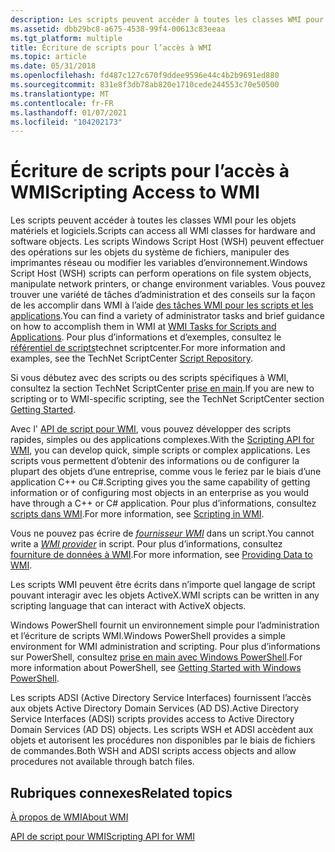 ```yaml
---
description: Les scripts peuvent accéder à toutes les classes WMI pour les objets matériels et logiciels.
ms.assetid: dbb29bc8-a675-4538-99f4-00613c83eeaa
ms.tgt_platform: multiple
title: Écriture de scripts pour l’accès à WMI
ms.topic: article
ms.date: 05/31/2018
ms.openlocfilehash: fd487c127c670f9ddee9596e44c4b2b9691ed880
ms.sourcegitcommit: 831e8f3db78ab820e1710cede244553c70e50500
ms.translationtype: MT
ms.contentlocale: fr-FR
ms.lasthandoff: 01/07/2021
ms.locfileid: "104202173"
---
```

# <a name="scripting-access-to-wmi"></a><span data-ttu-id="0b4a6-103">Écriture de scripts pour l’accès à WMI</span><span class="sxs-lookup"><span data-stu-id="0b4a6-103">Scripting Access to WMI</span></span>

<span data-ttu-id="0b4a6-104">Les scripts peuvent accéder à toutes les classes WMI pour les objets matériels et logiciels.</span><span class="sxs-lookup"><span data-stu-id="0b4a6-104">Scripts can access all WMI classes for hardware and software objects.</span></span> <span data-ttu-id="0b4a6-105">Les scripts Windows Script Host (WSH) peuvent effectuer des opérations sur les objets du système de fichiers, manipuler des imprimantes réseau ou modifier les variables d’environnement.</span><span class="sxs-lookup"><span data-stu-id="0b4a6-105">Windows Script Host (WSH) scripts can perform operations on file system objects, manipulate network printers, or change environment variables.</span></span> <span data-ttu-id="0b4a6-106">Vous pouvez trouver une variété de tâches d’administration et des conseils sur la façon de les accomplir dans WMI à l’aide [des tâches WMI pour les scripts et les applications](wmi-tasks-for-scripts-and-applications.md).</span><span class="sxs-lookup"><span data-stu-id="0b4a6-106">You can find a variety of administrator tasks and brief guidance on how to accomplish them in WMI at [WMI Tasks for Scripts and Applications](wmi-tasks-for-scripts-and-applications.md).</span></span> <span data-ttu-id="0b4a6-107">Pour plus d’informations et d’exemples, consultez le [référentiel de scripts](https://www.microsoft.com/technet/scriptcenter/scripts/default.mspx)technet scriptcenter.</span><span class="sxs-lookup"><span data-stu-id="0b4a6-107">For more information and examples, see the TechNet ScriptCenter [Script Repository](https://www.microsoft.com/technet/scriptcenter/scripts/default.mspx).</span></span>

<span data-ttu-id="0b4a6-108">Si vous débutez avec des scripts ou des scripts spécifiques à WMI, consultez la section TechNet ScriptCenter [prise en main](https://www.microsoft.com/technet/scriptcenter/hubs/start.mspx).</span><span class="sxs-lookup"><span data-stu-id="0b4a6-108">If you are new to scripting or to WMI-specific scripting, see the TechNet ScriptCenter section [Getting Started](https://www.microsoft.com/technet/scriptcenter/hubs/start.mspx).</span></span>

<span data-ttu-id="0b4a6-109">Avec l' [API de script pour WMI](scripting-api-for-wmi.md), vous pouvez développer des scripts rapides, simples ou des applications complexes.</span><span class="sxs-lookup"><span data-stu-id="0b4a6-109">With the [Scripting API for WMI](scripting-api-for-wmi.md), you can develop quick, simple scripts or complex applications.</span></span> <span data-ttu-id="0b4a6-110">Les scripts vous permettent d’obtenir des informations ou de configurer la plupart des objets d’une entreprise, comme vous le feriez par le biais d’une application C++ ou C#.</span><span class="sxs-lookup"><span data-stu-id="0b4a6-110">Scripting gives you the same capability of getting information or of configuring most objects in an enterprise as you would have through a C++ or C# application.</span></span> <span data-ttu-id="0b4a6-111">Pour plus d’informations, consultez [scripts dans WMI](/windows/desktop/WmiSdk/creating-a-wmi-script).</span><span class="sxs-lookup"><span data-stu-id="0b4a6-111">For more information, see [Scripting in WMI](/windows/desktop/WmiSdk/creating-a-wmi-script).</span></span>

<span data-ttu-id="0b4a6-112">Vous ne pouvez pas écrire de [*fournisseur WMI*](gloss-p.md) dans un script.</span><span class="sxs-lookup"><span data-stu-id="0b4a6-112">You cannot write a [*WMI provider*](gloss-p.md) in script.</span></span> <span data-ttu-id="0b4a6-113">Pour plus d’informations, consultez [fourniture de données à WMI](providing-data-to-wmi.md).</span><span class="sxs-lookup"><span data-stu-id="0b4a6-113">For more information, see [Providing Data to WMI](providing-data-to-wmi.md).</span></span>

<span data-ttu-id="0b4a6-114">Les scripts WMI peuvent être écrits dans n’importe quel langage de script pouvant interagir avec les objets ActiveX.</span><span class="sxs-lookup"><span data-stu-id="0b4a6-114">WMI scripts can be written in any scripting language that can interact with ActiveX objects.</span></span>

<span data-ttu-id="0b4a6-115">Windows PowerShell fournit un environnement simple pour l’administration et l’écriture de scripts WMI.</span><span class="sxs-lookup"><span data-stu-id="0b4a6-115">Windows PowerShell provides a simple environment for WMI administration and scripting.</span></span> <span data-ttu-id="0b4a6-116">Pour plus d’informations sur PowerShell, consultez [prise en main avec Windows PowerShell](/powershell/scripting/getting-started/getting-started-with-windows-powershell?view=powershell-7&preserve-view=true).</span><span class="sxs-lookup"><span data-stu-id="0b4a6-116">For more information about PowerShell, see [Getting Started with Windows PowerShell](/powershell/scripting/getting-started/getting-started-with-windows-powershell?view=powershell-7&preserve-view=true).</span></span>

<span data-ttu-id="0b4a6-117">Les scripts ADSI (Active Directory Service Interfaces) fournissent l’accès aux objets Active Directory Domain Services (AD DS).</span><span class="sxs-lookup"><span data-stu-id="0b4a6-117">Active Directory Service Interfaces (ADSI) scripts provides access to Active Directory Domain Services (AD DS) objects.</span></span> <span data-ttu-id="0b4a6-118">Les scripts WSH et ADSI accèdent aux objets et autorisent les procédures non disponibles par le biais de fichiers de commandes.</span><span class="sxs-lookup"><span data-stu-id="0b4a6-118">Both WSH and ADSI scripts access objects and allow procedures not available through batch files.</span></span>

## <a name="related-topics"></a><span data-ttu-id="0b4a6-119">Rubriques connexes</span><span class="sxs-lookup"><span data-stu-id="0b4a6-119">Related topics</span></span>

<dl> <dt>

[<span data-ttu-id="0b4a6-120">À propos de WMI</span><span class="sxs-lookup"><span data-stu-id="0b4a6-120">About WMI</span></span>](about-wmi.md)
</dt> <dt>

[<span data-ttu-id="0b4a6-121">API de script pour WMI</span><span class="sxs-lookup"><span data-stu-id="0b4a6-121">Scripting API for WMI</span></span>](scripting-api-for-wmi.md)
</dt> </dl>

 

 
